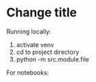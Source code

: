# Change title

Running locally:

1. activate venv
2. cd to project directory
3. python -m src.module.file

For notebooks:
```
```
